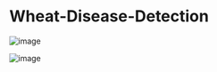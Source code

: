 # Wheat-Disease-Detection

![image](https://github.com/Kavin2028/Wheat-Disease-Detection/assets/85724232/7b05e138-a92b-472c-84ac-b683a5466693)

![image](https://github.com/Kavin2028/Wheat-Disease-Detection/assets/85724232/8c3b84ce-44d0-43a1-96a1-fead0708d327)

